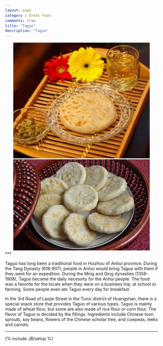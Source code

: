 ```yaml
---
layout: page
category : Great Food
comments: true
title: "Taguo"
description: "Taguo"
---
```

<center>    
<img src="assets/figs/taguo.jpg" alt="Taguo" style="width: 450px;"/>
</center>
<center> 
<img src="assets/figs/taguo2.jpg" alt="Taguo" style="width: 450px;"/>
</center>
***


Taguo has long been a traditional food in Huizhou of Anhui province. During the Tang Dynasty (618-907), people in Anhui would bring Taguo with them if they went for an expedition. During the Ming and Qing dynasties (1358-1908), Taguo became the daily necessity for the Anhui people. The food was a favorite for the locals when they were on a business trip, at school or farming. Some people even ate Taguo every day for breakfast.

In the 3rd Road of Laojie Street in the Tunxi district of Huangshan, there is a special snack store that provides Taguo of various types.
Taguo is mainly made of wheat flour, but some are also made of rice flour or corn flour. The flavor of Taguo is decided by the fillings. Ingredients include Chinese toon sprouts, soy beans, flowers of the Chinese scholar tree, and cowpeas, leeks and carrots.
***


{% include JB/setup %}
